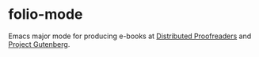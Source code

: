 folio-mode
==========

Emacs major mode for producing e-books at [Distributed Proofreaders](http://pgdp.net) and [Project Gutenberg](http://gutenberg.org).
